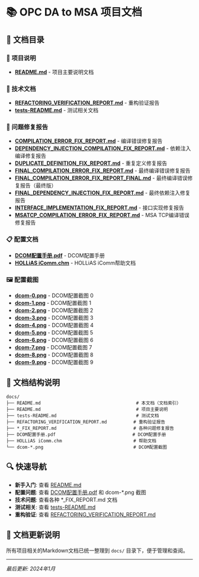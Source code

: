 # 📚 OPC DA to MSA 项目文档

## 📖 文档目录

### 🚀 项目说明
- **[README.md](./README.md)** - 项目主要说明文档

### 🔧 技术文档
- **[REFACTORING_VERIFICATION_REPORT.md](./REFACTORING_VERIFICATION_REPORT.md)** - 重构验证报告
- **[tests-README.md](./tests-README.md)** - 测试相关文档

### 🐛 问题修复报告
- **[COMPILATION_ERROR_FIX_REPORT.md](./COMPILATION_ERROR_FIX_REPORT.md)** - 编译错误修复报告
- **[DEPENDENCY_INJECTION_COMPILATION_FIX_REPORT.md](./DEPENDENCY_INJECTION_COMPILATION_FIX_REPORT.md)** - 依赖注入编译修复报告
- **[DUPLICATE_DEFINITION_FIX_REPORT.md](./DUPLICATE_DEFINITION_FIX_REPORT.md)** - 重复定义修复报告
- **[FINAL_COMPILATION_ERROR_FIX_REPORT.md](./FINAL_COMPILATION_ERROR_FIX_REPORT.md)** - 最终编译错误修复报告
- **[FINAL_COMPILATION_ERROR_FIX_REPORT_FINAL.md](./FINAL_COMPILATION_ERROR_FIX_REPORT_FINAL.md)** - 最终编译错误修复报告（最终版）
- **[FINAL_DEPENDENCY_INJECTION_FIX_REPORT.md](./FINAL_DEPENDENCY_INJECTION_FIX_REPORT.md)** - 最终依赖注入修复报告
- **[INTERFACE_IMPLEMENTATION_FIX_REPORT.md](./INTERFACE_IMPLEMENTATION_FIX_REPORT.md)** - 接口实现修复报告
- **[MSATCP_COMPILATION_ERROR_FIX_REPORT.md](./MSATCP_COMPILATION_ERROR_FIX_REPORT.md)** - MSA TCP编译错误修复报告

### 📋 配置文档
- **[DCOM配置手册.pdf](./DCOM配置手册.pdf)** - DCOM配置手册
- **[HOLLiAS iComm.chm](./HOLLiAS%20iComm.chm)** - HOLLiAS iComm帮助文档

### 🖼️ 配置截图
- **[dcom-0.png](./dcom-0.png)** - DCOM配置截图 0
- **[dcom-1.png](./dcom-1.png)** - DCOM配置截图 1
- **[dcom-2.png](./dcom-2.png)** - DCOM配置截图 2
- **[dcom-3.png](./dcom-3.png)** - DCOM配置截图 3
- **[dcom-4.png](./dcom-4.png)** - DCOM配置截图 4
- **[dcom-5.png](./dcom-5.png)** - DCOM配置截图 5
- **[dcom-6.png](./dcom-6.png)** - DCOM配置截图 6
- **[dcom-7.png](./dcom-7.png)** - DCOM配置截图 7
- **[dcom-8.png](./dcom-8.png)** - DCOM配置截图 8
- **[dcom-9.png](./dcom-9.png)** - DCOM配置截图 9

## 📁 文档结构说明

```
docs/
├── README.md                                    # 本文档（文档索引）
├── README.md                                    # 项目主要说明
├── tests-README.md                              # 测试文档
├── REFACTORING_VERIFICATION_REPORT.md          # 重构验证报告
├── *_FIX_REPORT.md                             # 各种问题修复报告
├── DCOM配置手册.pdf                             # DCOM配置手册
├── HOLLiAS iComm.chm                           # 帮助文档
└── dcom-*.png                                  # DCOM配置截图
```

## 🔍 快速导航

- **新手入门**: 查看 [README.md](./README.md)
- **配置问题**: 查看 [DCOM配置手册.pdf](./DCOM配置手册.pdf) 和 dcom-*.png 截图
- **技术问题**: 查看各种 *_FIX_REPORT.md 文档
- **测试相关**: 查看 [tests-README.md](./tests-README.md)
- **重构验证**: 查看 [REFACTORING_VERIFICATION_REPORT.md](./REFACTORING_VERIFICATION_REPORT.md)

## 📝 文档更新说明

所有项目相关的Markdown文档已统一整理到 `docs/` 目录下，便于管理和查阅。

---
*最后更新: 2024年1月*